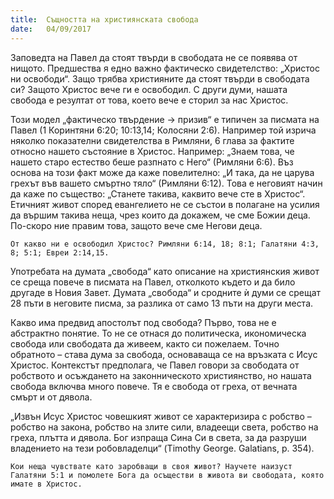 ```yaml
---
title:  Същността на християнската свобода
date:   04/09/2017
---
```


Заповедта на Павел да стоят твърди в свободата не се появява от нищото. Предшества я едно важно фактическо свидетелство: „Христос ни освободи“. Защо трябва християните да стоят твърди в свободата си? Защото Христос вече ги е освободил. С други думи, нашата свобода е резултат от това, което вече е сторил за нас Христос.

Този модел „фактическо твърдение → призив“ е типичен за писмата на Павел (1 Коринтяни 6:20; 10:13,14; Колосяни 2:6). Например той изрича няколко показателни свидетелства в Римляни, 6 глава за фактите относно нашето състояние в Христос. Например: „Знаем това, че нашето старо естество беше разпнато с Него“ (Римляни 6:6). Въз основа на този факт може да каже повелително: „И така, да не царува грехът във вашето смъртно тяло“ (Римляни 6:12). Това е неговият начин да каже по същество: „Станете такива, каквито вече сте в Христос“. Етичният живот според евангелието не се състои в полагане на усилия да вършим такива неща, чрез които да докажем, че сме Божии деца. По-скоро ние правим това, защото вече сме Негови деца.

`От какво ни е освободил Христос? Римляни 6:14, 18; 8:1; Галатяни 4:3, 8; 5:1; Евреи 2:14,15.`

Употребата на думата „свобода“ като описание на християнския живот се среща повече в писмата на Павел, отколкото където и да било другаде в Новия Завет. Думата „свобода“ и сродните ѝ думи се срещат 28 пъти в неговите писма, за разлика от само 13 пъти на други места.

Какво има предвид апостолът под свобода? Първо, това не е абстрактно понятие. То не се отнася до политическа, икономическа свобода или свободата да живеем, както си пожелаем. Точно обратното – става дума за свобода, основаваща се на връзката с Исус Христос. Контекстът предполага, че Павел говори за свободата от робството и осъждането на законническото християнство, но нашата свобода включва много повече. Тя е свобода от греха, от вечната смърт и от дявола.

„Извън Исус Христос човешкият живот се характеризира с робство – робство на закона, робство на злите сили, владеещи света, робство на греха, плътта и дявола. Бог изпраща Сина Си в света, за да разруши владението на тези робовладелци“ (Timothy George. Galatians, p. 354).

`Кои неща чувствате като заробващи в своя живот? Научете наизуст Галатяни 5:1 и помолете Бога да осъществи в живота ви свободата, която имате в Христос.`